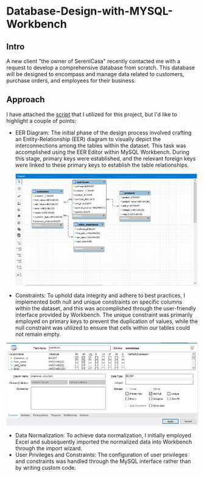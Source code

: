 # Database-Design-with-MYSQL-Workbench
## Intro
A new client "the owner of SereniCasa" recently contacted me with a request to develop a comprehensive database from scratch. This database will be designed to encompass and manage data related to customers, purchase orders, and employees for their business.

## Approach

I have attached the [script](https://github.com/Tori-Greg/Database-Design-with-MYSQL-Workbench/blob/main/SQL%20SCRIPT%20Database%20Design.sql) that I utilized for this project, but I'd like to highlight a couple of points:
- EER Diagram: The initial phase of the design process involved crafting an Entity-Relationship (EER) diagram to visually depict the interconnections among the tables within the dataset. This task was accomplished using the EER Editor within MySQL Workbench. During this stage, primary keys were established, and the relevant foreign keys were linked to these primary keys to establish the table relationships.
  
  ![](EERDiagram.JPG)

 - Constraints: To uphold data integrity and adhere to best practices, I implemented both null and unique constraints on specific columns within the dataset, and this was accomplished through the user-friendly interface provided by Workbench. The unique constraint was primarily employed on primary keys to prevent the duplication of values, while the null constraint was utilized to ensure that cells within our tables could not remain empty.

![](Constraints.JPG)
- Data Normalization: To achieve data normalization, I initially employed Excel and subsequently imported the normalized data into Workbench through the import wizard. 
- User Privileges and Constraints: The configuration of user privileges and constraints was handled through the MySQL interface rather than by writing custom code.
